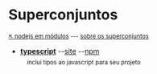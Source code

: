 # Superconjuntos

<sub>[:arrow_upper_left: nodejs em módulos](../readme.md)  --- [sobre os superconjuntos](about.md) <sub>

- [**typescript**](typescript/readme.md) --[site](https://www.typescriptlang.org/) --[npm](https://www.npmjs.com/package/typescript) <br/> <sub>&nbsp;&nbsp;&nbsp;&nbsp;inclui tipos ao javascript para seu projeto</sub> <br/> 

